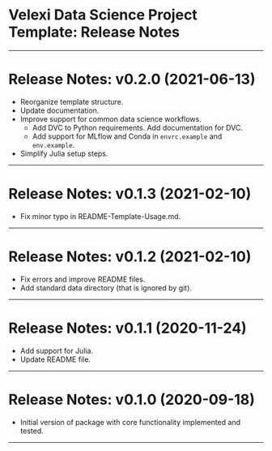 Velexi Data Science Project Template: Release Notes
===================================================

-------------------------------------------------------------------------------
Release Notes: v0.2.0 (2021-06-13)
==================================
* Reorganize template structure.
* Update documentation.
* Improve support for common data science workflows.
  * Add DVC to Python requirements. Add documentation for DVC.
  * Add support for MLflow and Conda in `envrc.example` and `env.example`.
* Simplify Julia setup steps.

-------------------------------------------------------------------------------
Release Notes: v0.1.3 (2021-02-10)
==================================
* Fix minor typo in README-Template-Usage.md.

-------------------------------------------------------------------------------
Release Notes: v0.1.2 (2021-02-10)
==================================
* Fix errors and improve README files.
* Add standard data directory (that is ignored by git).

-------------------------------------------------------------------------------
Release Notes: v0.1.1 (2020-11-24)
==================================
* Add support for Julia.
* Update README file.

-------------------------------------------------------------------------------
Release Notes: v0.1.0 (2020-09-18)
==================================
* Initial version of package with core functionality implemented and tested.

-------------------------------------------------------------------------------
